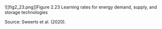 ![[fig2_23.png]]Figure 2.23 Learning rates for energy demand, supply, and storage technologies

Source: Sweerts et al. (2020).